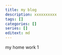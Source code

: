 ```yaml
---
title: my blog
description: xxxxxxxxxx
tags: []
categories: []
series: []
editext: md
---
```

<!--more-->
my home work 1